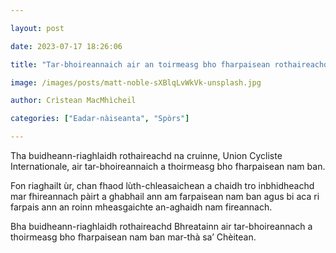 ```yaml
---

layout: post

date: 2023-07-17 18:26:06

title: "Tar-bhoireannaich air an toirmeasg bho fharpaisean rothaireachd nam ban"

image: /images/posts/matt-noble-sXBlqLvWkVk-unsplash.jpg

author: Crìstean MacMhìcheil

categories: ["Eadar-nàiseanta", "Spòrs"]

---
```


Tha buidheann-riaghlaidh rothaireachd na cruinne, Union Cycliste Internationale, air tar-bhoireannaich a thoirmeasg bho fharpaisean nam ban.

Fon riaghailt ùr, chan fhaod lùth-chleasaichean a chaidh tro inbhidheachd mar fhireannach pàirt a ghabhail ann am farpaisean nam ban agus bi aca ri farpais ann an roinn mheasgaichte an-aghaidh nam fireannach.

Bha buidheann-riaghlaidh rothaireachd Bhreatainn air tar-bhoireannach a thoirmeasg bho fharpaisean nam ban mar-thà sa’ Chèitean.

